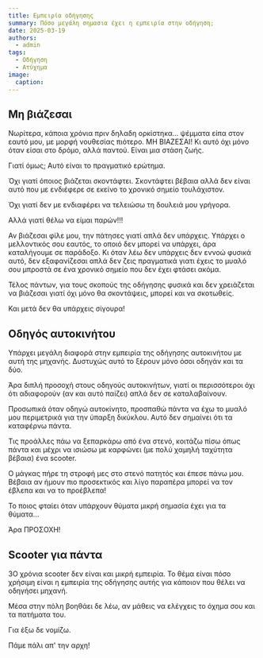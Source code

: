 ```yaml
---
title: Εμπειρία οδήγησης
summary: Πόσο μεγάλη σημασια έχει η εμπειρία στην οδήγηση;
date: 2025-03-19
authors:
  - admin
tags:
  - Οδήγηση
  - Ατύχημα
image:
  caption: 
---
```



## Μη βιάζεσαι 

Νωρίτερα, κάποια χρόνια πριν δηλαδη ορκίστηκα... ψέμματα είπα στον εαυτό μου, με μορφή νουθεσίας πιότερο. ΜΗ ΒΙΑΖΕΣΑΙ! 
Κι αυτό όχι μόνο όταν είσαι στο δρόμο, αλλά παντού. Είναι μια στάση ζωής. 

Γιατί όμως; Αυτό είναι το πραγματικό ερώτημα. 

Όχι γιατί όποιος βιάζεται σκοντάφτει. Σκοντάφτει βέβαια αλλά δεν είναι αυτό που με ενδιέφερε σε εκείνο το χρονικό σημείο τουλάχιστον. 

Όχι γιατί δεν με ενδιαφέρει να τελειώσω τη δουλειά μου γρήγορα.

Αλλά γιατί θέλω να είμαι παρών!!!

Αν βιάζεσαι φίλε μου, την πάτησες γιατί απλά δεν υπάρχεις. Υπάρχει ο μελλοντικός σου εαυτός, το οποιό δεν μπορεί να υπάρχει, 
άρα καταλήγουμε σε παράδοξο. Κι όταν λέω δεν υπάρχεις δεν εννοώ φυσικά αυτό, δεν εξαφανίζεσαι απλά δεν ζεις πραγματικά γιατι έχεις το μυαλό σου μπροστά σε ένα χρονικό σημείο που δεν έχει φτάσει ακόμα. 

Τέλος πάντων, για τους σκοπούς της οδήγησης φυσικά και δεν χρειάζεται να βιάζεσαι γιατί όχι μόνο θα σκοντάψεις, μπορεί και να σκοτωθείς. 

Και μετά δεν θα υπάρχεις σίγουρα!



## Οδηγός αυτοκινήτου

Υπάρχει μεγάλη διαφορά στην εμπειρία της οδήγησης αυτοκινήτου με αυτή της μηχανής. Δυστυχώς αυτό το ξέρουν μόνο όσοι οδηγάν και τα δύο. 

Άρα διπλή προσοχή στους οδηγούς αυτοκινήτων, γιατί οι περισσότεροι όχι ότι αδιαφορούν (αν και αυτό παίζει) απλά δεν σε καταλαβαίνουν. 

Προσωπικά όταν οδηγώ αυτοκίνητο, προσπαθώ πάντα να έχω το μυαλό μου περιμετρικά για την ύπαρξη δικύκλου. Αυτό δεν σημαίνει ότι τα καταφέρνω πάντα.

Τις προάλλες πάω να ξεπαρκάρω από ένα στενό, κοιτάζω πίσω όπως πάντα και μέχρι να ισιώσω με καρφώνει (με πολύ χαμηλή ταχύτητα βέβαια) ένα scooter. 

Ο μάγκας πήρε τη στροφή μες στο στενό πατητός και έπεσε πάνω μου. Βέβαια αν ήμουν πιο προσεκτικός και λίγο παραπέρα μπορεί να τον έβλεπα και να το προέβλεπα!

Το ποιος φταίει όταν υπάρχουν θύματα μικρή σημασία έχει για τα θύματα...

Άρα ΠΡΟΣΟΧΗ!

## Scooter για πάντα

3Ο χρόνια scooter δεν είναι και μικρή εμπειρία. Το θέμα είναι πόσο χρήσιμη είναι η εμπειρία της οδήγησης αυτής για κάποιον που θέλει να οδηγήσει μηχανή.

Μέσα στην πόλη βοηθάει δε λέω, αν μάθεις να ελέγχεις το όχημα σου και τα πατήματα του. 

Για έξω δε νομίζω. 

Πάμε πάλι απ' την αρχη!
